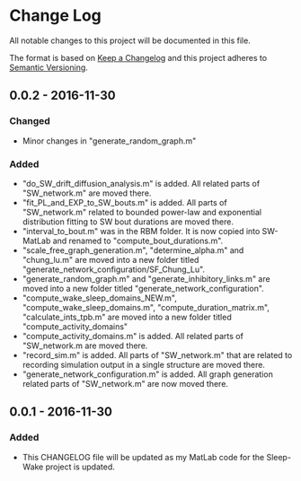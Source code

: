 # Change Log
All notable changes to this project will be documented in this file.

The format is based on [Keep a Changelog](http://keepachangelog.com/) 
and this project adheres to [Semantic Versioning](http://semver.org/).

## 0.0.2 - 2016-11-30
### Changed
- Minor changes in "generate_random_graph.m"

### Added
- "do_SW_drift_diffusion_analysis.m" is added. All related parts of "SW_network.m" are moved there.
- "fit_PL_and_EXP_to_SW_bouts.m" is added. All parts of "SW_network.m" related to bounded power-law and exponential distribution fitting to SW bout durations are moved there. 
- "interval_to_bout.m" was in the RBM folder. It is now copied into SW-MatLab and renamed to "compute_bout_durations.m".
- "scale_free_graph_generation.m", "determine_alpha.m" and "chung_lu.m" are moved into a new folder titled "generate_network_configuration/SF_Chung_Lu".
- "generate_random_graph.m" and "generate_inhibitory_links.m" are moved into a new folder titled "generate_network_configuration".
- "compute_wake_sleep_domains_NEW.m", "compute_wake_sleep_domains.m", "compute_duration_matrix.m", "calculate_ints_tpb.m" are moved into a new folder titled "compute_activity_domains"
- "compute_activity_domains.m" is added. All related parts of "SW_network.m are moved there.
- "record_sim.m" is added. All parts of "SW_network.m" that are related to recording simulation output in a single structure are moved there.
- "generate_network_configuration.m" is added. All graph generation related parts of "SW_network.m" are now moved there.

## 0.0.1 - 2016-11-30
### Added
- This CHANGELOG file will be updated as my MatLab code for the Sleep-Wake project is updated.

